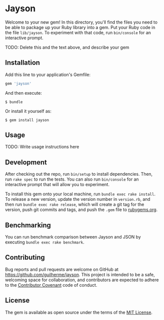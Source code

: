 # Jayson

Welcome to your new gem! In this directory, you'll find the files you need to be able to package up your Ruby library into a gem. Put your Ruby code in the file `lib/jayson`. To experiment with that code, run `bin/console` for an interactive prompt.

TODO: Delete this and the text above, and describe your gem

## Installation

Add this line to your application's Gemfile:

```ruby
gem 'jayson'
```

And then execute:

    $ bundle

Or install it yourself as:

    $ gem install jayson

## Usage

TODO: Write usage instructions here

## Development

After checking out the repo, run `bin/setup` to install dependencies. Then, run `rake spec` to run the tests. You can also run `bin/console` for an interactive prompt that will allow you to experiment.

To install this gem onto your local machine, run `bundle exec rake install`. To release a new version, update the version number in `version.rb`, and then run `bundle exec rake release`, which will create a git tag for the version, push git commits and tags, and push the `.gem` file to [rubygems.org](https://rubygems.org).


## Benchmarking

You can run benchmark comparison between Jayson and JSON by executing `bundle exec rake benchmark`.

## Contributing

Bug reports and pull requests are welcome on GitHub at https://github.com/guilherme/jayson. This project is intended to be a safe, welcoming space for collaboration, and contributors are expected to adhere to the [Contributor Covenant](http://contributor-covenant.org) code of conduct.


## License

The gem is available as open source under the terms of the [MIT License](http://opensource.org/licenses/MIT).

